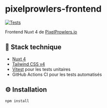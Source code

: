 # pixelprowlers-frontend

[![Tests](https://github.com/gregorycatteau/pixelprowlers-frontend/actions/workflows/test.yml/badge.svg?branch=master)](https://github.com/gregorycatteau/pixelprowlers-frontend/actions/workflows/test.yml)

Frontend Nuxt 4 de [PixelProwlers.io](https://pixelprowlers.io)

## 🚀 Stack technique

- [Nuxt 4](https://nuxt.com/)
- [Tailwind CSS v4](https://tailwindcss.com/)
- [Vitest](https://vitest.dev/) pour les tests unitaires
- GitHub Actions CI pour les tests automatisés

## ⚙️ Installation

```bash
npm install